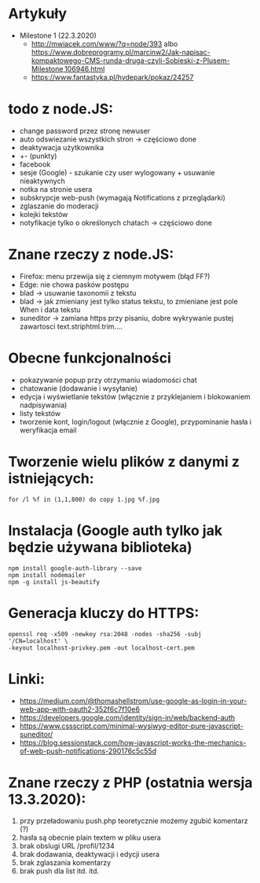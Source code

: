 # Artykuły
* Milestone 1 (22.3.2020)
  * http://mwiacek.com/www/?q=node/393 albo https://www.dobreprogramy.pl/marcinw2/Jak-napisac-kompaktowego-CMS-runda-druga-czyli-Sobieski-z-Plusem-Milestone,106946.html
  * https://www.fantastyka.pl/hydepark/pokaz/24257

# todo z node.JS:
* change password przez stronę newuser
* auto odswiezanie wszystkich stron -> częściowo done
* deaktywacja użytkownika
* +- (punkty)
* facebook
* sesje (Google) - szukanie czy user wylogowany + usuwanie nieaktywnych
* notka na stronie usera
* subskrypcje web-push (wymagają Notifications z przeglądarki)
* zglaszanie do moderacji
* kolejki tekstów
* notyfikacje tylko o określonych chatach -> częściowo done

# Znane rzeczy z node.JS:
* Firefox: menu przewija się z ciemnym motywem (błąd FF?)
* Edge: nie chowa pasków postępu
* blad -> usuwanie taxonomii z tekstu
* blad -> jak zmieniany jest tylko status tekstu, to zmieniane jest pole When i data tekstu
* suneditor -> zamiana https przy pisaniu, dobre wykrywanie pustej zawartosci text.striphtml.trim....

# Obecne funkcjonalności
* pokazywanie popup przy otrzymaniu wiadomości chat
* chatowanie (dodawanie i wysyłanie)
* edycja i wyświetlanie tekstów (włącznie z przyklejaniem i blokowaniem nadpisywania)
* listy tekstów
* tworzenie kont, login/logout (włącznie z Google), przypominanie hasła i weryfikacja email

# Tworzenie wielu plików z danymi z istniejących:

```
for /l %f in (1,1,800) do copy 1.jpg %f.jpg
```

# Instalacja (Google auth tylko jak będzie używana biblioteka)

```
npm install google-auth-library --save
npm install nodemailer
npm -g install js-beautify
```

# Generacja kluczy do HTTPS:

```
openssl req -x509 -newkey rsa:2048 -nodes -sha256 -subj '/CN=localhost' \
-keyout localhost-privkey.pem -out localhost-cert.pem
```

# Linki:
* https://medium.com/@thomashellstrom/use-google-as-login-in-your-web-app-with-oauth2-352f6c7f10e6
* https://developers.google.com/identity/sign-in/web/backend-auth
* https://www.cssscript.com/minimal-wysiwyg-editor-pure-javascript-suneditor/
* https://blog.sessionstack.com/how-javascript-works-the-mechanics-of-web-push-notifications-290176c5c55d

# Znane rzeczy z PHP (ostatnia wersja 13.3.2020):
1. przy przeładowaniu push.php teoretycznie możemy zgubić komentarz (?)
2. hasła są obecnie plain textem w pliku usera
3. brak obslugi URL /profil/1234
4. brak dodawania, deaktywacji i edycji usera
5. brak zglaszania komentarzy
6. brak push dla list
itd. itd.
